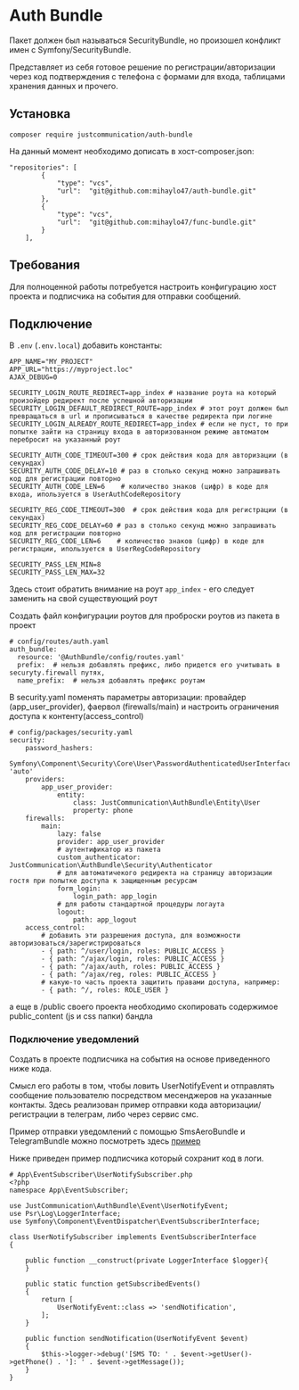 # Auth Bundle

Пакет должен был называться SecurityBundle, но произошел конфликт имен с Symfony/SecurityBundle.

Представляет из себя готовое решение по регистрации/авторизации через код подтверждения с телефона с формами для входа, таблицами хранения данных и прочего. 

## Установка 
`composer require justcommunication/auth-bundle`

На данный момент необходимо дописать в хост-composer.json:

```
"repositories": [
        {
            "type": "vcs",
            "url":  "git@github.com:mihaylo47/auth-bundle.git"
        },
        {
            "type": "vcs",
            "url":  "git@github.com:mihaylo47/func-bundle.git"
        }
    ],
```

## Требования
Для полноценной работы потребуется настроить конфигурацию хост проекта и подписчика на события для отправки сообщений.

## Подключение

В `.env` (`.env.local`) добавить константы:
```
APP_NAME="MY_PROJECT"
APP_URL="https://myproject.loc"
AJAX_DEBUG=0
```

```
SECURITY_LOGIN_ROUTE_REDIRECT=app_index # название роута на который произойдер редирект после успешной авторизации
SECURITY_LOGIN_DEFAULT_REDIRECT_ROUTE=app_index # этот роут должен был превращаться в url и прописываться в качестве редиректа при логине
SECURITY_LOGIN_ALREADY_ROUTE_REDIRECT=app_index # если не пуст, то при попытке зайти на страницу входа в авторизованном режиме автоматом перебросит на указанный роут

SECURITY_AUTH_CODE_TIMEOUT=300 # срок действия кода для авторизации (в секундах)
SECURITY_AUTH_CODE_DELAY=10 # раз в столько секунд можно запрашивать код для регистрации повторно
SECURITY_AUTH_CODE_LEN=6    # количество знаков (цифр) в коде для входа, ипользуется в UserAuthCodeRepository

SECURITY_REG_CODE_TIMEOUT=300  # срок действия кода для регистрации (в секундах)
SECURITY_REG_CODE_DELAY=60 # раз в столько секунд можно запрашивать код для регистрации повторно
SECURITY_REG_CODE_LEN=6    # количество знаков (цифр) в коде для регистрации, ипользуется в UserRegCodeRepository

SECURITY_PASS_LEN_MIN=8
SECURITY_PASS_LEN_MAX=32

```

Здесь стоит обратить внимание на роут `app_index` - его следует заменить на свой существующий роут

Создать файл конфигурации роутов для проброски роутов из пакета в проект
```
# config/routes/auth.yaml 
auth_bundle:
  resource: '@AuthBundle/config/routes.yaml'
  prefix:  # нельзя добавлять префикс, либо придется его учитывать в securyty.firewall путях,
  name_prefix:  # нельзя добавлять префикс роутам
```
В security.yaml поменять параметры авторизации: провайдер (app_user_provider), фаервол (firewalls/main) и настроить ограничения доступа к контенту(access_control)

```
# config/packages/security.yaml
security:    
    password_hashers:
        Symfony\Component\Security\Core\User\PasswordAuthenticatedUserInterface: 'auto'    
    providers:        
        app_user_provider:
            entity:
                class: JustCommunication\AuthBundle\Entity\User
                property: phone
    firewalls:
        main:
            lazy: false
            provider: app_user_provider
            # аутентификатор из пакета 
            custom_authenticator: JustCommunication\AuthBundle\Security\Authenticator
            # для автоматичекого редиректа на страницу авторизации гостя при попытке доступа к защищенным ресурсам
            form_login:
                login_path: app_login
            # для работы стандартной процедуры логаута
            logout:
                path: app_logout 
    access_control:
        # добавить эти разрешения доступа, для возможности авторизоваться/зарегистрироваться
        - { path: ^/user/login, roles: PUBLIC_ACCESS }
        - { path: ^/ajax/login, roles: PUBLIC_ACCESS }
        - { path: ^/ajax/auth, roles: PUBLIC_ACCESS }
        - { path: ^/ajax/reg, roles: PUBLIC_ACCESS }
        # какую-то часть проекта защитить правами доступа, например:
        - { path: ^/, roles: ROLE_USER }
```

а еще в /public своего проекта необходимо скопировать содержимое public_content (js и css папки) бандла

### Подключение уведомлений
Создать в проекте подписчика на события на основе приведенного ниже кода.

Смысл его работы в том, чтобы ловить UserNotifyEvent и отправлять сообщение пользователю посредством месенджеров на указанные контакты. Здесь реализован пример отправки кода авторизации/регистрации в телеграм, либо через сервис смс.

Пример отправки уведомлений с помощью SmsAeroBundle и TelegramBundle можно посмотреть здесь [пример](./readme/event.md)

Ниже приведен пример подписчика который сохранит код в логи.
```
# App\EventSubscriber\UserNotifySubscriber.php
<?php
namespace App\EventSubscriber;

use JustCommunication\AuthBundle\Event\UserNotifyEvent;
use Psr\Log\LoggerInterface;
use Symfony\Component\EventDispatcher\EventSubscriberInterface;

class UserNotifySubscriber implements EventSubscriberInterface
{

    public function __construct(private LoggerInterface $logger){
    }

    public static function getSubscribedEvents()
    {
        return [
            UserNotifyEvent::class => 'sendNotification',
        ];
    }

    public function sendNotification(UserNotifyEvent $event)
    {
        $this->logger->debug('[SMS TO: ' . $event->getUser()->getPhone() . ']: ' . $event->getMessage());
    }
}
```

